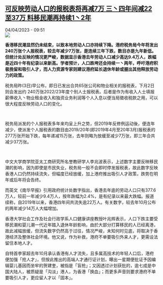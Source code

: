 <!--1680596104000-->
[可反映劳动人口的报税表将再减7万  三丶四年间减22至37万 料移民潮再持续1丶2年](https://www.rfi.fr/cn/%E4%B8%AD%E5%9B%BD/20230404-%E5%8F%AF%E5%8F%8D%E6%98%A0%E5%8A%B3%E5%8A%A8%E4%BA%BA%E5%8F%A3%E7%9A%84%E6%8A%A5%E7%A8%8E%E8%A1%A8%E5%B0%86%E5%86%8D%E5%87%8F7%E4%B8%87-%E4%B8%89%E4%B8%B6%E5%9B%9B%E5%B9%B4%E9%97%B4%E5%87%8F22%E8%87%B337%E4%B8%87-%E6%96%99%E7%A7%BB%E6%B0%91%E6%BD%AE%E5%86%8D%E6%8C%81%E7%BB%AD1%E4%B8%B62%E5%B9%B4)
------

<div>04/04/2023 - 09:51</div><img src="https://s.rfi.fr/media/display/16e3fa5e-d2bd-11ed-b7d9-005056bfb2b6/w:1280/p:16x9/hk-77.png"><p><strong>香港移民潮显然仍未结束，以致本地劳动人口亦持续下降。港府税务局今年将发出240万张个人报税表，较去年减少7万张，是连续三年下跌，数目亦是九年新低。但统计处反映的情况更严峻，数据显示香港去年劳动人口减少高达9.4万人，跌幅是近四十年有纪录以来新高。学者预计，人口跌垮还会持续一丶两年，呼吁港府积极挽留和吸引人才，而人力资源专家则建议港府延长退休年龄或握出其他释放劳动力的政策。                    </strong></p><div><p><span><span><span><span><span><span><span><span><span>税务局昨</span></span></span><span><span><span>(3日)早公布，即日已发出合共65张公司和物业相关的报税表，下月2日则会发出约 240万张2022/23年度个别人士报税表。后者是作为有收入人士填报薪俸收入丶物业租金收入和独资业务利润等个人入息以便当局徵收税款之用，可以很大程度反映劳动人口的变化。</span></span></span></span></span></span></span></span></span></p><p> </p><p><span><span><span><span><span><span><span><span><span>税务局派发的个人报税表多年来均呈上升之势，但</span></span></span><span><span><span>2019年反修例运动後，便连年减少，使派发个人报税表的数目由2019/20年(即2019年4月至20年3月)报税表的277万张开始下跌，每年递减15万张，去年则略为放缓至减少7万张，即三年合共减少37万张。</span></span></span></span></span></span></span></span></span></p><p> </p><p><span><span><span><span><span><span><span><span><span>中文大学商学院亚太工商研究所名誉教研学人李兆波表示，上述数字主要反映移民潮的影响，因为即使是市民失业，税务局一般不会即时停发报税表，故此数字反映香港人口仍然持续流失，但幅度已经放缓，加上港府推出吸引人才政策，跌势在明年或后年将会告终。</span></span></span></span></span></span></span></span></span></p><p><span><span><span><span><span><span><span><span><span>而英文《南华早报》引用政府统计处数字指出，香港去年底的劳动人口只有</span></span></span><span><span><span>377.6万人，较前一年减少9.4万人，按年跌幅为2.4%，是有纪录以来最大跌幅。报道续称，自2019年以来，香港四年间共流失逾22万人。有关数字，较去年10月公布的两年减少14万人大幅增加。</span></span></span></span></span></span></span></span></span></p><p><span><span><span><span><span><span><span><span><span>香港大学社会工作及社会行政学系人口健康讲座教授叶兆辉表示，人口下跌主要受移民潮和婴儿潮一代近年踏入退休年龄影响，由於大部分打算移民的人已经离港，故此减幅放缓，但流失数字仍然高于过往，情况严峻，未知何时见底，将取决于香港经济及整体社会环境。他又说，作为补救，港府不单要吸引外来人才，更需设法留住本地人才。</span></span></span></span></span></span></span></span></span></p><p><span><span><span><span><span><span><span><span><span>自特首李家超去年</span></span></span><span><span><span>10月承认香港有人才流失，且多属高技术的年轻人口后，港府便加强「抢人才」，但按此推出的高端人才通行证计划，曝出一星期便批证予因编辑婴儿基因而坐牢的贺建奎，被指是「盲抢」；又因透过计划获批的，逾七成是中国大陆人，被质疑是「沟淡」港人，为香港「换血」；而更多声音则要求港府不单要吸引人才，更应留人才以「固本」。</span></span></span></span></span></span></span></span></span></p><div data-selfpromo-newsletter></div><div data-selfpromo-app></div></div>
